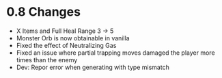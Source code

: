 # 0.8 Changes #

* X Items and Full Heal Range 3 -> 5
* Monster Orb is now obtainable in vanilla
* Fixed the effect of Neutralizing Gas
* Fixed an issue where partial trapping moves damaged the player more times than the enemy
* Dev: Repor error when generating with type mismatch
